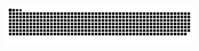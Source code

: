 ###
<img src="https://raw.githubusercontent.com/platane/snk/output/github-contribution-grid-snake.svg" alt="Snake animation" />
